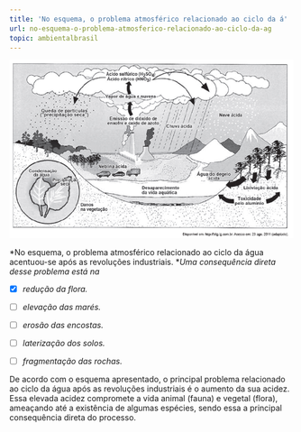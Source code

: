 ```yaml
---
title: 'No esquema, o problema atmosférico relacionado ao ciclo da á'
url: no-esquema-o-problema-atmosferico-relacionado-ao-ciclo-da-ag
topic: ambientalbrasil
---
```



![](9539649c-52ff-b8f3-a75d-94e62682be82.png)

*No esquema, o problema atmosférico relacionado ao ciclo da água acentuou-se após as revoluções industriais. **Uma consequência direta desse problema está na*



- [x] *redução da flora.*
- [ ] *elevação das marés.*
- [ ] *erosão das encostas.*
- [ ] *laterização dos solos.*
- [ ] *fragmentação das rochas.*


De acordo com o esquema apresentado, o principal problema relacionado ao ciclo da água após as revoluções industriais é o aumento da sua acidez. Essa elevada acidez compromete a vida animal (fauna) e vegetal (flora), ameaçando até a existência de algumas espécies, sendo essa a principal consequência direta do processo.
